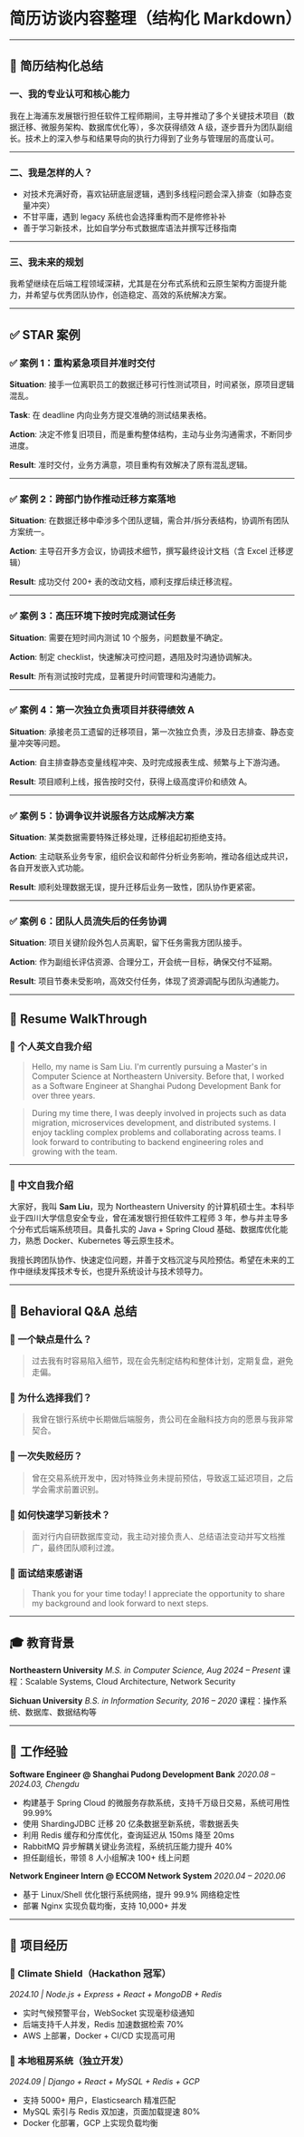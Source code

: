 # 简历访谈内容整理（结构化 Markdown）

---

## 🧩 简历结构化总结

### 一、我的专业认可和核心能力

我在上海浦东发展银行担任软件工程师期间，主导并推动了多个关键技术项目（数据迁移、微服务架构、数据库优化等），多次获得绩效 A 级，逐步晋升为团队副组长。技术上的深入参与和结果导向的执行力得到了业务与管理层的高度认可。

---

### 二、我是怎样的人？

* 对技术充满好奇，喜欢钻研底层逻辑，遇到多线程问题会深入排查（如静态变量冲突）
* 不甘平庸，遇到 legacy 系统也会选择重构而不是修修补补
* 善于学习新技术，比如自学分布式数据库语法并撰写迁移指南

---

### 三、我未来的规划

我希望继续在后端工程领域深耕，尤其是在分布式系统和云原生架构方面提升能力，并希望与优秀团队协作，创造稳定、高效的系统解决方案。

---

## ✅ STAR 案例

### ✅ 案例 1：重构紧急项目并准时交付

**Situation**: 接手一位离职员工的数据迁移可行性测试项目，时间紧张，原项目逻辑混乱。

**Task**: 在 deadline 内向业务方提交准确的测试结果表格。

**Action**: 决定不修复旧项目，而是重构整体结构，主动与业务沟通需求，不断同步进度。

**Result**: 准时交付，业务方满意，项目重构有效解决了原有混乱逻辑。

---

### ✅ 案例 2：跨部门协作推动迁移方案落地

**Situation**: 在数据迁移中牵涉多个团队逻辑，需合并/拆分表结构，协调所有团队方案统一。

**Action**: 主导召开多方会议，协调技术细节，撰写最终设计文档（含 Excel 迁移逻辑）

**Result**: 成功交付 200+ 表的改动文档，顺利支撑后续迁移流程。

---

### ✅ 案例 3：高压环境下按时完成测试任务

**Situation**: 需要在短时间内测试 10 个服务，问题数量不确定。

**Action**: 制定 checklist，快速解决可控问题，遇阻及时沟通协调解决。

**Result**: 所有测试按时完成，显著提升时间管理和沟通能力。

---

### ✅ 案例 4：第一次独立负责项目并获得绩效 A

**Situation**: 承接老员工遗留的迁移项目，第一次独立负责，涉及日志排查、静态变量冲突等问题。

**Action**: 自主排查静态变量线程冲突、及时完成报表生成、频繁与上下游沟通。

**Result**: 项目顺利上线，报告按时交付，获得上级高度评价和绩效 A。

---

### ✅ 案例 5：协调争议并说服各方达成解决方案

**Situation**: 某类数据需要特殊迁移处理，迁移组起初拒绝支持。

**Action**: 主动联系业务专家，组织会议和邮件分析业务影响，推动各组达成共识，各自开发嵌入式功能。

**Result**: 顺利处理数据无误，提升迁移后业务一致性，团队协作更紧密。

---

### ✅ 案例 6：团队人员流失后的任务协调

**Situation**: 项目关键阶段外包人员离职，留下任务需我方团队接手。

**Action**: 作为副组长评估资源、合理分工，开会统一目标，确保交付不延期。

**Result**: 项目节奏未受影响，高效交付任务，体现了资源调配与团队沟通能力。

---

## 👔 Resume WalkThrough

### 🔹 个人英文自我介绍

> Hello, my name is Sam Liu. I'm currently pursuing a Master's in Computer Science at Northeastern University. Before that, I worked as a Software Engineer at Shanghai Pudong Development Bank for over three years.

> During my time there, I was deeply involved in projects such as data migration, microservices development, and distributed systems. I enjoy tackling complex problems and collaborating across teams. I look forward to contributing to backend engineering roles and growing with the team.

---

### 🔹 中文自我介绍

大家好，我叫 **Sam Liu**，现为 Northeastern University 的计算机硕士生。本科毕业于四川大学信息安全专业，曾在浦发银行担任软件工程师 3 年，参与并主导多个分布式后端系统项目。具备扎实的 Java + Spring Cloud 基础、数据库优化能力，熟悉 Docker、Kubernetes 等云原生技术。

我擅长跨团队协作、快速定位问题，并善于文档沉淀与风险预估。希望在未来的工作中继续发挥技术专长，也提升系统设计与技术领导力。

---

## 🧠 Behavioral Q\&A 总结

### 🔹 一个缺点是什么？

> 过去我有时容易陷入细节，现在会先制定结构和整体计划，定期复盘，避免走偏。

### 🔹 为什么选择我们？

> 我曾在银行系统中长期做后端服务，贵公司在金融科技方向的愿景与我非常契合。

### 🔹 一次失败经历？

> 曾在交易系统开发中，因对特殊业务未提前预估，导致返工延迟项目，之后学会需求前置识别。

### 🔹 如何快速学习新技术？

> 面对行内自研数据库变动，我主动对接负责人、总结语法变动并写文档推广，最终团队顺利过渡。

### 🔹 面试结束感谢语

> Thank you for your time today! I appreciate the opportunity to share my background and look forward to next steps.

---

## 🎓 教育背景

**Northeastern University**
*M.S. in Computer Science, Aug 2024 – Present*
课程：Scalable Systems, Cloud Architecture, Network Security

**Sichuan University**
*B.S. in Information Security, 2016 – 2020*
课程：操作系统、数据库、数据结构等

---

## 💼 工作经验

**Software Engineer @ Shanghai Pudong Development Bank**
*2020.08 – 2024.03, Chengdu*

* 构建基于 Spring Cloud 的微服务存款系统，支持千万级日交易，系统可用性 99.99%
* 使用 ShardingJDBC 迁移 20 亿条数据至新系统，零数据丢失
* 利用 Redis 缓存和分库优化，查询延迟从 150ms 降至 20ms
* RabbitMQ 异步解耦关键业务流程，系统抗压能力提升 40%
* 担任副组长，带领 8 人小组解决 100+ 线上问题

**Network Engineer Intern @ ECCOM Network System**
*2020.04 – 2020.06*

* 基于 Linux/Shell 优化银行系统网络，提升 99.9% 网络稳定性
* 部署 Nginx 实现负载均衡，支持 10,000+ 并发

---

## 🚀 项目经历

### 🔸 Climate Shield（Hackathon 冠军）

*2024.10 | Node.js + Express + React + MongoDB + Redis*

* 实时气候预警平台，WebSocket 实现毫秒级通知
* 后端支持千人并发，Redis 加速数据检索 70%
* AWS 上部署，Docker + CI/CD 实现高可用

### 🔸 本地租房系统（独立开发）

*2024.09 | Django + React + MySQL + Redis + GCP*

* 支持 5000+ 用户，Elasticsearch 精准匹配
* MySQL 索引与 Redis 双加速，页面加载提速 80%
* Docker 化部署，GCP 上实现负载均衡
